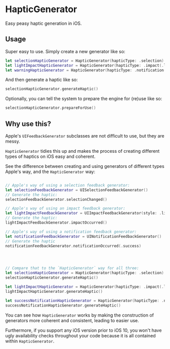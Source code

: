 # HapticGenerator
Easy peasy haptic generation in iOS.

## Usage

Super easy to use. Simply create a new generator like so:

```swift
let selectionHapticGenerator = HapticGenerator(hapticType: .selection)
let lightImpactHapticGenerator = HapticGenerator(hapticType: .impact(.light))
let warningHapticGenerator = HapticGenerator(hapticType: .notification(.warning))
```

And then generate a haptic like so:

```swift
selectionHapticGenerator.generateHaptic()
```

Optionally, you can tell the system to prepare the engine for (re)use like so:

```swift
selectionHapticGenerator.prepareForUse()
```

## Why use this?

Apple's `UIFeedbackGenerator` subclasses are not difficult to use, but they are messy.

`HapticGenerator` tidies this up and makes the process of creating different types of haptics on iOS easy and coherent.

See the difference between creating and using generators of different types Apple's way, and the `HapticGenerator` way:

```swift

// Apple's way of using a selection feedback generator:
let selectionFeedbackGenerator = UISelectionFeedbackGenerator()
// Generate the haptic:
selectionFeedbackGenerator.selectionChanged()

// Apple's way of using an impact feedback generator:
let lightImpactFeedbackGenerator = UIImpactFeedbackGenerator(style: .light)
// Generate the haptic:
lightImpactFeedbackGenerator.impactOccurred()

// Apple's way of using a notification feedback generator: 
let notificationFeedbackGenerator = UINotificationFeedbackGenerator()
// Generate the haptic
notificationFeedbackGenerator.notificationOccurred(.success)




// Compare that to the `HapticGenerator` way for all three:
let selectionHapticGenerator = HapticGenerator(hapticType: .selection)
selectionHapticGenerator.generateHaptic()

let lightImpactHapticGenerator = HapticGenerator(hapticType: .impact(.light))
lightImpactHapticGenerator.generateHaptic()

let successNotificationHapticGenerator = HapticGenerator(hapticType: .notification(.success))
successNotificationHapticGenerator.generateHaptic()

```

You can see how `HapticGenerator` works by making the construction of generators more coherent and consistent, leading to easier use.

Furthermore, if you support any iOS version prior to iOS 10, you won't have ugly availability checks throughout your code because it is all contained within `HapticGenerator`. 